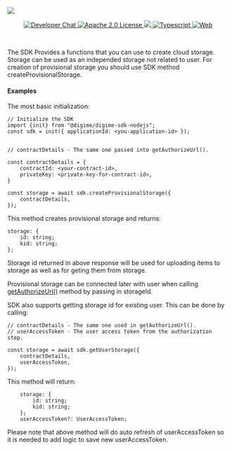 ![](https://securedownloads.digi.me/partners/digime/SDKReadmeBanner.png)
<p align="center">
    <a href="https://developers.digi.me/slack/join">
        <img src="https://img.shields.io/badge/chat-slack-blueviolet.svg" alt="Developer Chat">
    </a>
    <a href="LICENSE">
        <img src="https://img.shields.io/badge/license-apache 2.0-blue.svg" alt="Apache 2.0 License">
    </a>
    <a href="#">
    	<img src="https://img.shields.io/badge/build-passing-brightgreen.svg">
    </a>
    <a href="https://www.typescriptlang.org/">
        <img src="https://img.shields.io/badge/language-typescript-ff69b4.svg" alt="Typescript">
    </a>
    <a href="https://developers.digi.me/">
        <img src="https://img.shields.io/badge/web-digi.me-red.svg" alt="Web">
    </a>
</p>

<br>

The SDK Provides a functions that you can use to create cloud storage. Storage can be used as an independed storage not related to user. For creation of provisional storage you should use SDK method createProvisionalStorage.

#### Examples
The most basic initialization:

```
// Initialize the SDK
import {init} from "@digime/digime-sdk-nodejs";
const sdk = init({ applicationId: <you-application-id> });


// contractDetails - The same one passed into getAuthorizeUrl().

const contractDetails = {
    contractId: <your-contract-id>,
    privateKey: <private-key-for-contract-id>,
}

const storage = await sdk.createProvisionalStorage({
    contractDetails,
});

```

This method creates provisional storage and returns:

```
storage: {
    id: string;
    kid: string;
};

```

Storage id returned in above response will be used for uploading items to storage as well as for geting them from storage.

Provisional storage can be connected later with user when calling [getAuthorizeUrl()](../authorize.html) method by passing in storageId.

SDK also supports getting storage id for existing user. This can be done by calling:

```
// contractDetails - The same one used in getAuthorizeUrl().
// userAccessToken - The user access token from the authorization step.

const storage = await sdk.getUserStorage({
    contractDetails,
    userAccessToken,
});
```

This method will return:

```
    storage: {
        id: string;
        kid: string;
    };
    userAccessToken?: UserAccessToken;
```

Please note that above method will do auto refresh of userAccessToken so it is needed to add logic to save new userAccessToken.
